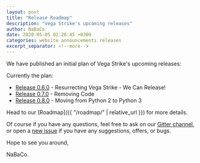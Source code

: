 ```yaml
---
layout: post
title: "Release Roadmap"
description: "Vega Strike's upcoming releases"
author: NaBaCo
date: 2020-05-05 02:26:45 +0300
categories: website announcements releases
excerpt_separator: <!--more-->
---
```


We have published an initial plan of Vega Strike's upcoming releases:

Currently the plan:

- [Release 0.6.0](https://github.com/vegastrike/Vega-Strike-Engine-Source/milestone/1) - Resurrecting Vega Strike - We Can Release!
- [Release 0.7.0](https://github.com/vegastrike/Vega-Strike-Engine-Source/milestone/2) - Removing Code
- [Release 0.8.0](https://github.com/vegastrike/Vega-Strike-Engine-Source/milestone/3) - Moving from Python 2 to Python 3
<!--more-->
Head to our [Roadmap]({{ "/roadmap/" | relative_url }}) for more details.

Of course if you have any questions, feel free to ask on our [Gitter channel][gitter], or open a [new
issue][gh] if you have any suggestions, offers, or bugs.

Hope to see you around,

NaBaCo.

[gh]: https://github.com/vegastrike/Vega-Strike-Engine-Source/issues/new
[gitter]: https://gitter.im/vegastrike/community
